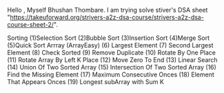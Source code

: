 Hello , Myself Bhushan Thombare.
I am trying solve stiver's DSA sheet "https://takeuforward.org/strivers-a2z-dsa-course/strivers-a2z-dsa-course-sheet-2/".

Sorting
    (1)Selection Sort
    (2)Bubble Sort
    (3)Insertion Sort
    (4)Merge Sort
    (5)Quick Sort
Arrray
(ArrayEasy)
    (6)  Largest Element
    (7)  Second Largest Element
    (8)  Check Sorted
    (9)  Remove Duplicate
    (10)  Rotate By One Place
    (11)  Rotate Array By Left K Place
    (12)  Move Zero To End
    (13)  Linear Search
    (14)  Union Of Two Sorted Array
    (15)  Intersection Of Two Sorted Array
    (16)  Find the Missing Element
    (17)  Maximum Consecutive Onces
    (18)  Element That Appears Onces
    (19)  Longest subArray with Sum K

